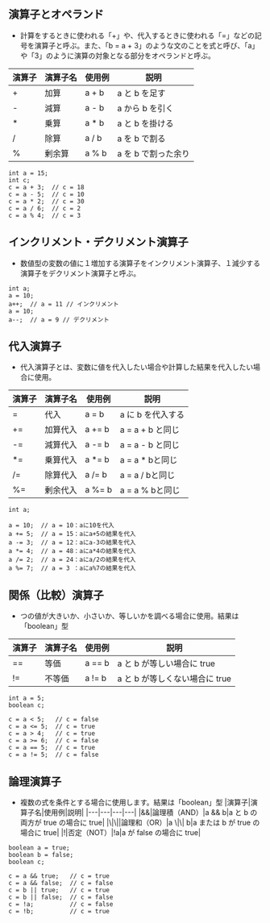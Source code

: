 ## 演算子とオペランド
- 計算をするときに使われる「+」や、代入するときに使われる「=」などの記号を演算子と呼ぶ。また、「b = a + 3」のような文のことを式と呼び、「a」や「3」のように演算の対象となる部分をオペランドと呼ぶ。

|演算子|演算子名|使用例|説明|
|---|---|---|---|
|+|加算|a + b|a と b を足す|
|-|減算|a - b|a から b を引く|
|*|乗算|a * b|a と b を掛ける|
|/|除算|a / b|a を b で割る|
|%|剰余算|a % b|a を b で割った余り|

```
int a = 15;
int c;
c = a + 3;  // c = 18
c = a - 5;  // c = 10
c = a * 2;  // c = 30
c = a / 6;  // c = 2
c = a % 4;  // c = 3
```

## インクリメント・デクリメント演算子
- 数値型の変数の値に１増加する演算子をインクリメント演算子、１減少する演算子をデクリメント演算子と呼ぶ。
```
int a;
a = 10;
a++;  // a = 11 // インクリメント
a = 10;
a--;  // a = 9 // デクリメント
```

## 代入演算子
- 代入演算子とは、変数に値を代入したい場合や計算した結果を代入したい場合に使用。

|演算子|演算子名|使用例|説明|
|---|---|---|---|
|=|代入|a = b|a に b を代入する|
|+=|加算代入|a += b|a = a + b と同じ|
|-=|減算代入|a -= b|a = a - b と同じ|
|*=|乗算代入|a *= b|a = a * bと同じ|
|/=|除算代入|a /= b|a = a / bと同じ|
|%=|剰余代入|a %= b|a = a % bと同じ|

```
int a;

a = 10;  // a = 10：aに10を代入
a += 5;  // a = 15：aにa+5の結果を代入
a -= 3;  // a = 12：aにa-3の結果を代入
a *= 4;  // a = 48：aにa*4の結果を代入
a /= 2;  // a = 24：aにa/2の結果を代入
a %= 7;  // a = 3 ：aにa%7の結果を代入
```
## 関係（比較）演算子
- つの値が大きいか、小さいか、等しいかを調べる場合に使用。結果は「boolean」型

|演算子|演算子名|使用例|説明|
|---|---|---|---|
|==|等価|a == b|a と b が等しい場合に true|
|!=|不等価|a != b|a と b が等しくない場合に true|

```
int a = 5;
boolean c;

c = a < 5;   // c = false
c = a <= 5;  // c = true
c = a > 4;   // c = true
c = a >= 6;  // c = false
c = a == 5;  // c = true
c = a != 5;  // c = false
```

## 論理演算子
- 複数の式を条件とする場合に使用します。結果は「boolean」型
|演算子|演算子名|使用例|説明|
|---|---|---|---|
|&&|論理積（AND）|a && b|a と b の両方が true の場合に true|
|\\|\\||論理和（OR）|a \\|\\| b|a または b が true の場合に true|
|!|否定（NOT）|!a|a が false の場合に true|

```
boolean a = true;
boolean b = false;
boolean c;

c = a && true;   // c = true
c = a && false;  // c = false
c = b || true;   // c = true
c = b || false;  // c = false
c = !a;          // c = false
c = !b;          // c = true
```
